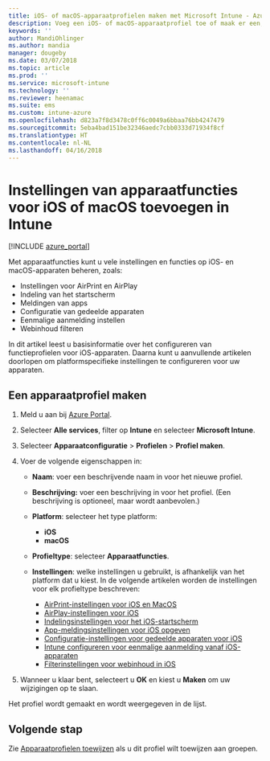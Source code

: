 ```yaml
---
title: iOS- of macOS-apparaatprofielen maken met Microsoft Intune - Azure | Microsoft Docs
description: Voeg een iOS- of macOS-apparaatprofiel toe of maak er een, configureer instellingen voor AirPrint en AirPlay, bepaal de indeling van het startscherm en configureer instellingen voor app-meldingen, gedeelde apparaten, eenmalige aanmelding en het filteren van webinhoud in Microsoft Intune.
keywords: ''
author: MandiOhlinger
ms.author: mandia
manager: dougeby
ms.date: 03/07/2018
ms.topic: article
ms.prod: ''
ms.service: microsoft-intune
ms.technology: ''
ms.reviewer: heenamac
ms.suite: ems
ms.custom: intune-azure
ms.openlocfilehash: d823a7f8d3478c0ff6c0049a6bbaa76bb4247479
ms.sourcegitcommit: 5eba4bad151be32346aedc7cbb0333d71934f8cf
ms.translationtype: HT
ms.contentlocale: nl-NL
ms.lasthandoff: 04/16/2018
---
```

# <a name="add-ios-or-macos-device-feature-settings-in-intune"></a>Instellingen van apparaatfuncties voor iOS of macOS toevoegen in Intune

[!INCLUDE [azure_portal](./includes/azure_portal.md)]

Met apparaatfuncties kunt u vele instellingen en functies op iOS- en macOS-apparaten beheren, zoals:

- Instellingen voor AirPrint en AirPlay
- Indeling van het startscherm
- Meldingen van apps
- Configuratie van gedeelde apparaten
- Eenmalige aanmelding instellen
- Webinhoud filteren

In dit artikel leest u basisinformatie over het configureren van functieprofielen voor iOS-apparaten. Daarna kunt u aanvullende artikelen doorlopen om platformspecifieke instellingen te configureren voor uw apparaten.

## <a name="create-a-device-profile"></a>Een apparaatprofiel maken

1. Meld u aan bij [Azure Portal](https://portal.azure.com).
2. Selecteer **Alle services**, filter op **Intune** en selecteer **Microsoft Intune**.
3. Selecteer **Apparaatconfiguratie** > **Profielen** > **Profiel maken**.
4. Voer de volgende eigenschappen in:

   - **Naam**: voer een beschrijvende naam in voor het nieuwe profiel.
   - **Beschrijving:** voer een beschrijving in voor het profiel. (Een beschrijving is optioneel, maar wordt aanbevolen.)
   - **Platform**: selecteer het type platform:
     - **iOS**
     - **macOS**
   - **Profieltype**: selecteer **Apparaatfuncties**.
   - **Instellingen**: welke instellingen u gebruikt, is afhankelijk van het platform dat u kiest. In de volgende artikelen worden de instellingen voor elk profieltype beschreven:

     - [AirPrint-instellingen voor iOS en MacOS](air-print-settings-ios-macos.md)
     - [AirPlay-instellingen voor iOS](airplay-settings-ios.md)
     - [Indelingsinstellingen voor het iOS-startscherm](home-screen-settings-ios.md)
     - [App-meldingsinstellingen voor iOS opgeven](app-notification-settings-ios.md)
     - [Configuratie-instellingen voor gedeelde apparaten voor iOS](shared-device-settings-ios.md)
     - [Intune configureren voor eenmalige aanmelding vanaf iOS-apparaten](sso-ios.md)
     - [Filterinstellingen voor webinhoud in iOS](web-content-filter-settings-ios.md)

5. Wanneer u klaar bent, selecteert u **OK** en kiest u **Maken** om uw wijzigingen op te slaan.

Het profiel wordt gemaakt en wordt weergegeven in de lijst.

## <a name="next-step"></a>Volgende stap

Zie [Apparaatprofielen toewijzen](device-profile-assign.md) als u dit profiel wilt toewijzen aan groepen.